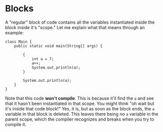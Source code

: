 # Blocks

A "regular" block of code contains all the variables instantiated inside the block inside it's "scope." Let me explain what that means through an example:

```
class Main {
    public static void main(String[] args) {

        {
            int a = 7;
            a++;
            System.out.println(a);
        }

        System.out.println(a);
    }
}
```

Note that this code **won't compile**. This is because it'll find the `a` and see that it hasn't been instantiated in that scope. You might think "oh wait but it's inside that code block!" Yes, it is, but as soon as the block ends, the `a` variable in that block is deleted. This leaves there being no `a` variable in the parent scope, which the compiler recognizes and breaks when you try to compile it.

